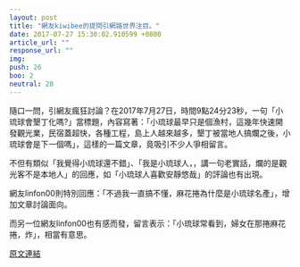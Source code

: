 ```yaml
---
layout: post
title: "網友kiwibee的提問引網路世界注目。"
date: 2017-07-27 15:30:02.910599 +0800
article_url: ""
response_url: ""
img: 
push: 26
boo: 2
neutral: 28
---
```


隨口一問，引網友瘋狂討論？在2017年7月27日，時間9點24分23秒，一句「小琉球會墾丁化嗎?」當標題，內容寫著：「小琉球最早只是個漁村，這幾年快速開發觀光業，民宿蓋超快，各種工程，島上人越來越多，墾丁被當地人搞爛之後，小琉球會是下一個嗎」，這樣的一篇文章，竟吸引不少人爭相留言。

不但有類似「我覺得小琉球還不錯」、「我是小琉球人，，講一句老實話，爛的是觀光客不是本地人」的回應，如「小琉球人喜歡安靜悠哉」的評論也有出現。

網友linfon00則特別回應：「不過我一直搞不懂，麻花捲為什麼是小琉球名產」，增加文章討論面向。

而另一位網友linfon00也有感而發，留言表示：「小琉球常看到，婦女在那捲麻花捲，炸」，相當有意思。

<a href = "https://www.ptt.cc/bbs/Gossiping/M.1501118666.A.4B4.html">原文連結</a>

